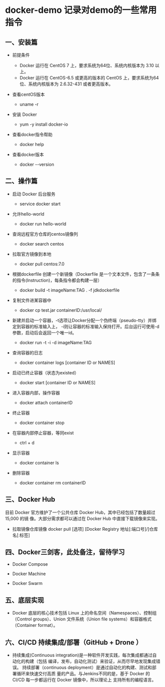 # docker-demo 记录对demo的一些常用指令
## 一、安装篇
* 前提条件
  * Docker 运行在 CentOS 7 上，要求系统为64位、系统内核版本为 3.10 以上。
  * Docker 运行在 CentOS-6.5 或更高的版本的 CentOS 上，要求系统为64位、系统内核版本为 2.6.32-431 或者更高版本。

* 查看centOS版本
   * uname -r

* 安装 Docker
  * yum -y install docker-io

* 查看docker指令帮助
  * docker help

* 查看docker版本
  * docker --version

## 二、操作篇
* 启动 Docker 后台服务
  * service docker start 

* 允许hello-world
  * docker run hello-world

* 查询远程官方仓库的centos镜像列
  * docker search centos

* 拉取官方镜像到本地
  * docker pull centos:7.0

* 根据dockerfile 创建一个新镜像（Dockerfile 是一个文本文件，包含了一条条的指令(Instruction)，每条指令都会构建一层）
  * docker build -t imageName:TAG . -f jdkdockerfile

* 复制文件进某容器中
  * docker cp test.jar containerID:/usr/local/

* 新建并启动一个容器，-t选项让Docker分配一个伪终端（pseudo-tty）并绑定到容器的标准输入上，
-i则让容器的标准输入保持打开。后台运行可使用-d参数，启动后会返回一个唯一id。
  * docker run -t -i -d imageName:TAG

* 查询容器的日志
  * docker container logs [container ID or NAMES]

* 启动已终止容器（状态为existed）
  * docker start [container ID or NAMES]

* 进入容器内部，操作容器
  * docker attach containerID

* 终止容器
  * docker container stop

* 在容器内部停止容器，等同exist
  * ctrl + d 

* 显示容器
  * docker container ls

* 删除容器
  * docker container rm containerID

## 三、Docker Hub
目前 Docker 官方维护了一个公共仓库 Docker Hub，其中已经包括了数量超过 15,000 的镜
像。大部分需求都可以通过在 Docker Hub 中直接下载镜像来实现。

* 拉取镜像仓库镜像
docker pull [选项] [Docker Registry 地址[:端口号]/]仓库名[:标签]

## 四、Docker三剑客，此处备注，留待学习
* Docker Compose 

* Docker Machine 

* Docker Swarm 

## 五、底层实现
* Docker 底层的核心技术包括 Linux 上的命名空间（Namespaces）、控制组（Control groups）、Union 文件系统（Union file systems）和容器格式（Container format）。

## 六、CI/CD 持续集成/部署（GitHub  +  Drone ）
* 持续集成(Continuous integration)是一种软件开发实践，每次集成都通过自动化的构建（包括
编译，发布，自动化测试）来验证，从而尽早地发现集成错误。
持续部署（continuous deployment）是通过自动化的构建、测试和部署循环来快速交付高质
量的产品。与Jenkins不同的是，基于 Docker 的 CI/CD 每一步都运行在 Docker 镜像中，所以理论上
支持所有的编程语言。
